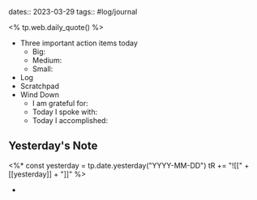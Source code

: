 dates:: 2023-03-29
tags:: #log/journal 

<% tp.web.daily_quote() %>

- Three important action items today
	- Big:
	- Medium:
	- Small:
- Log
- Scratchpad
- Wind Down
	- I am grateful for:
	- Today I spoke with:
	- Today I accomplished:

## Yesterday's Note

<%*
const yesterday = tp.date.yesterday("YYYY-MM-DD")
tR += "![[" + [[yesterday]] + "]]"
%>

*

